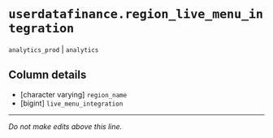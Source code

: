 # `userdatafinance.region_live_menu_integration`
`analytics_prod` | `analytics`

## Column details
* [character varying] `region_name`
* [bigint]    `live_menu_integration`

-------------------------------------------------------------------------------
*Do not make edits above this line.*
